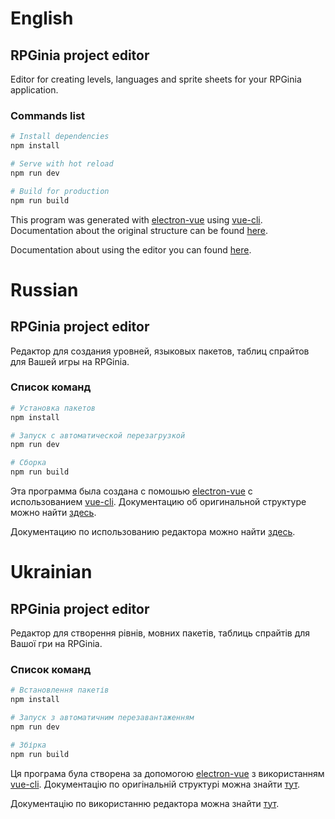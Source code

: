 # English
## RPGinia project editor
Editor for creating levels, languages and sprite sheets for your RPGinia application.

### Commands list
``` bash
# Install dependencies
npm install

# Serve with hot reload
npm run dev

# Build for production
npm run build
```

This program was generated with [electron-vue](https://github.com/SimulatedGREG/electron-vue) using [vue-cli](https://github.com/vuejs/vue-cli). Documentation about the original structure can be found [here](https://simulatedgreg.gitbooks.io/electron-vue/content/index.html).

Documentation about using the editor you can found [here](https://shcherbadev.github.io/rpginia/docs/).

# Russian
## RPGinia project editor
Редактор для создания уровней, языковых пакетов, таблиц спрайтов для Вашей игры на RPGinia.

### Список команд
``` bash
# Установка пакетов
npm install

# Запуск с автоматической перезагрузкой
npm run dev

# Сборка
npm run build
```

Эта программа была создана с помошью [electron-vue](https://github.com/SimulatedGREG/electron-vue) с использованием [vue-cli](https://github.com/vuejs/vue-cli). Документацию об оригинальной структуре можно найти [здесь](https://simulatedgreg.gitbooks.io/electron-vue/content/index.html).

Документацию по использованию редактора можно найти [здесь](https://shcherbadev.github.io/rpginia/docs/).

# Ukrainian
## RPGinia project editor
Редактор для створення рівнів, мовних пакетів, таблиць спрайтів для Вашої гри на RPGinia.

### Список команд
``` bash
# Встановлення пакетів
npm install

# Запуск з автоматичним перезавантаженням
npm run dev

# Збірка
npm run build
```

Ця програма була створена за допомогою [electron-vue](https://github.com/SimulatedGREG/electron-vue) з використанням [vue-cli](https://github.com/vuejs/vue-cli). Документацію по оригінальній структурі можна знайти [тут](https://simulatedgreg.gitbooks.io/electron-vue/content/index.html).

Документацію по використанню редактора можна знайти [тут](https://shcherbadev.github.io/rpginia/docs/).
